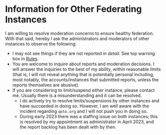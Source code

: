 # Information for Other Federating Instances

I am willing to resolve moderation concerns to ensure healthy federation. With that said, hereby I ask the administrators and moderators of other instances to observe the following:

* I may not see things if they are not reported *in detail*. See top warning box in [Rules](rules.md).
* You are welcome to inquire about reports and moderation decisions. I will answer the inquiries to the best of my ability, within reasonable limits (that is, I will not reveal anything that is potentially personal including, most notably, the accounts/instances that submitted reports, unless the reports themselves are abusive).
* If you are considering to limit/suspend either instance, please contact me. Usually there is a misunderstanding and it can be resolved.
    * I do actively try to resolve limits/suspensions by other instances and have succeeded in doing so. However, I am well aware with the incident regarding `qoto.org` and I will not push you in doing so.
    * During early 2023 there was a staffing issue on both instances; this is resolved by my appointment as administrator in April 2023, and the report backlog has been dealt with by then.
